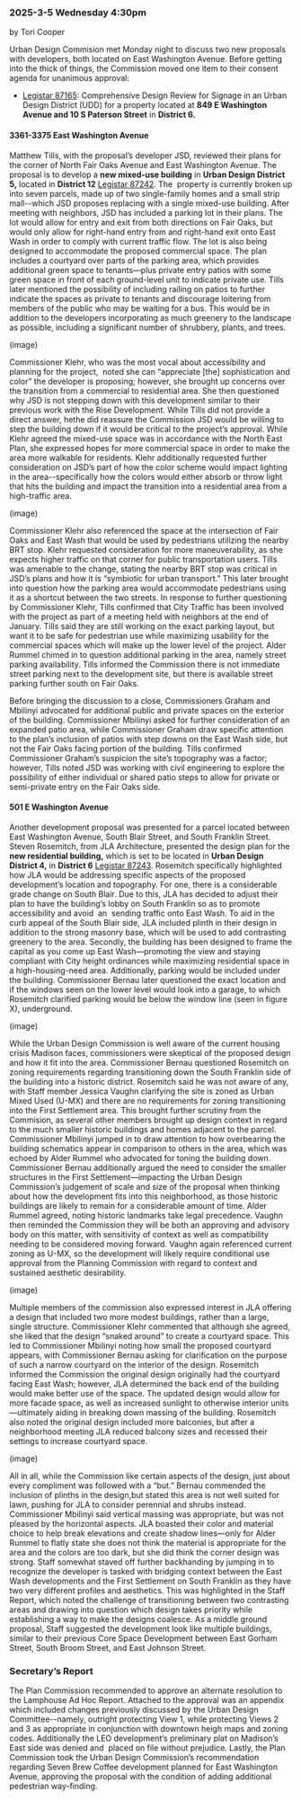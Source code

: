 ### 2025-3-5 Wednesday 4:30pm
by Tori Cooper

Urban Design Commision met Monday night to discuss two new proposals with developers, both located on East Washington Avenue. Before getting into the thick of things, the Commission moved one item to their consent agenda for unanimous approval:

 - [Legistar 87165](https://madison.legistar.com/LegislationDetail.aspx?ID=7135315&GUID=749DA5A6-EFDE-4474-BBC2-A76F6780BB7F): Comprehensive Design Review for Signage in an Urban Design District (UDD) for a property located at **849 E Washington Avenue and 10 S Paterson Street** in **District 6.**

#### 3361-3375 East Washington Avenue

Matthew Tills, with the proposal’s developer JSD, reviewed their plans for the corner of North Fair Oaks Avenue and East Washington Avenue. The proposal is to develop a **new mixed-use building** in **Urban Design District 5,** located in **District 12** [Legistar 87242](https://madison.legistar.com/gateway.aspx?m=l&id=/matter.aspx?key=96723). The  property is currently broken up into seven parcels, made up of two single-family homes and a small strip mall--which JSD proposes replacing with a single mixed-use building. After meeting with neighbors, JSD has included a parking lot in their plans. The lot would allow for entry and exit from both directions on Fair Oaks, but would only allow for right-hand entry from and right-hand exit onto East Wash in order to comply with current traffic flow. The lot is also being designed to accommodate the proposed commercial space. The plan includes a courtyard over parts of the parking area, which provides additional green space to tenants—plus private entry patios with some green space in front of each ground-level unit to indicate private use. Tills later mentioned the possibility of including railing on patios to further indicate the spaces as private to tenants and discourage loitering from members of the public who may be waiting for a bus. This would be in addition to the developers incorporating as much greenery to the landscape as possible, including a significant number of shrubbery, plants, and trees.

(image)

Commissioner Klehr, who was the most vocal about accessibility and planning for the project,  noted she can “appreciate [the] sophistication and color” the developer is proposing; however, she brought up concerns over the transition from a commercial to residential area. She then questioned  why JSD is not stepping down with this development similar to their previous work with the Rise Development. While Tills did not provide a direct answer, hethe did reassure the Commission JSD would be willing to step the building down if it would be critical to the project’s approval. While Klehr agreed the mixed-use space was in accordance with the North East Plan, she expressed hopes for more commercial space in order to make the area more walkable for residents. Klehr additionally requested further consideration on JSD’s part of how the color scheme would impact lighting in the area--specifically how the colors would either absorb or throw light that hits the building and impact the transition into a residential area from a high-traffic area.

(image)

Commissioner Klehr also referenced the space at the intersection of Fair Oaks and East Wash that would be used by pedestrians utilizing the nearby BRT stop. Klehr requested consideration for more maneuverability, as she expects higher traffic on that corner for public transportation users. Tills was amenable to the change, stating the nearby BRT stop was critical in JSD’s plans and how it is “symbiotic for urban transport.” This later brought into question how the parking area would accommodate pedestrians using it as a shortcut between the two streets. In response to further questioning by Commissioner Klehr, Tills confirmed that City Traffic has been involved with the project as part of a meeting held with neighbors at the end of January. Tills said they are still working on the exact parking layout, but want it to be safe for pedestrian use while maximizing usability for the commercial spaces which will make up the lower level of the project. Alder Rummel chimed in to question additional parking in the area, namely street parking availability. Tills informed the Commission there is not immediate street parking next to the development site, but there is available street parking further south on Fair Oaks.

Before bringing the discussion to a close, Commissioners Graham and Mbilinyi advocated for additional public and private spaces on the exterior of the building. Commissioner Mbilinyi asked for further consideration of an expanded patio area, while Commissioner Graham draw specific attention to the plan’s inclusion of patios with step downs on the East Wash side, but not the Fair Oaks facing portion of the building. Tills confirmed Commissioner Graham’s suspicion the site’s topography was a factor; however, Tills noted JSD was working with civil engineering to explore the possibility of either individual or shared patio steps to allow for private or semi-private entry on the Fair Oaks side.

#### 501 E Washington Avenue

Another development proposal was presented for a parcel located between East Washington Avenue, South Blair Street, and South Franklin Street. Steven Rosemitch, from JLA Architecture, presented the design plan for the **new residential building,** which is set to be located in **Urban Design District 4,** in **District 6** [Legistar 87243](https://madison.legistar.com/gateway.aspx?m=l&id=/matter.aspx?key=96724). Rosemitch specifically highlighted how JLA would be addressing specific aspects of the proposed development’s location and topography. For one, there is a considerable grade change on South Blair. Due to this, JLA has decided to adjust their plan to have the building’s lobby on South Franklin so as to promote accessibility and avoid  an  sending traffic onto East Wash. To aid in the curb appeal of the South Blair side, JLA included plinth in their design in addition to the strong masonry base, which will be used to add contrasting greenery to the area. Secondly, the building has been designed to frame the capital as you come up East Wash—promoting the view and staying compliant with City height ordinances while maximizing residential space in a high-housing-need area. Additionally, parking would be included under the building. Commissioner Bernau later questioned the exact location and if the windows seen on the lower level would look into a garage, to which Rosemitch clarified parking would be below the window line (seen in figure X), underground.

(image)

While the Urban Design Commission is well aware of the current housing crisis Madison faces, commissioners were skeptical of the proposed design and how it fit into the area. Commissioner Bernau questioned Rosemitch on zoning requirements regarding transitioning down the South Franklin side of the building into a historic district. Rosemitch said he was not aware of any, with Staff member Jessica Vaughn clarifying the site is zoned as Urban Mixed Used (U-MX) and there are no requirements for zoning transitioning into the First Settlement area. This brought further scrutiny from the Commision, as several other members brought up design context in regard to the much smaller historic buildings and homes adjacent to the parcel. Commissioner Mbilinyi jumped in to draw attention to how overbearing the building schematics appear in comparison to others in the area, which was echoed by Alder Rummel who advocated for toning the building down. Commissioner Bernau additionally argued the need to consider the smaller structures in the First Settlement—impacting the Urban Design Commission’s judgement of scale and size of the proposal when thinking about how the development fits into this neighborhood, as those historic buildings are likely to remain for a considerable amount of time. Alder Rummel agreed, noting historic landmarks take legal precedence. Vaughn then reminded the Commission they will be both an approving and advisory body on this matter, with sensitivity of context as well as compatibility needing to be considered moving forward. Vaughn again referenced current zoning as U-MX, so the development will likely require conditional use approval from the Planning Commission with regard to context and sustained aesthetic desirability.

(image)

Multiple members of the commission also expressed interest in JLA offering a design that included two more modest buildings, rather than a large, single structure. Commissioner Klehr commented that although she agreed, she liked that the design “snaked around” to create a courtyard space. This led to Commissioner Mbilinyi noting how small the proposed courtyard appears, with Commissioner Bernau asking for clarification on the purpose of such a narrow courtyard on the interior of the design. Rosemitch informed the Commission the original design originally had the courtyard facing East Wash; however, JLA determined the back end of the building would make better use of the space. The updated design would allow for more facade space, as well as increased sunlight to otherwise interior units—ultimately aiding in breaking down massing of the building. Rosemitch also noted the original design included more balconies, but after a neighborhood meeting JLA reduced balcony sizes and recessed their settings to increase courtyard space.

(image)

All in all, while the Commission like certain aspects of the design, just about every compliment was followed with a “but.” Bernau commended the inclusion of plinths in the design,but stated this area is not well suited for lawn, pushing for JLA to consider perennial and shrubs instead. Commissioner Mbilinyi said vertical massing was appropriate, but was not pleased by the horizontal aspects. JLA boasted their color and material choice to help break elevations and create shadow lines—only for Alder Rummel to flatly state she does not think the material is appropriate for the area and the colors are too dark, but she did think the corner design was strong. Staff somewhat staved off further backhanding by jumping in to recognize the developer is tasked with bridging context between the East Wash developments and the First Settlement on South Franklin as they have two very different profiles and aesthetics. This was highlighted in the Staff Report, which noted the challenge of transitioning between two contrasting areas and drawing into question which design takes priority while establishing a way to make the designs coalesce. As a middle ground proposal, Staff suggested the development look like multiple buildings, similar to their previous Core Space Development between East Gorham Street, South Broom Street, and East Johnson Street.

### Secretary’s Report

The Plan Commission recommended to approve an alternate resolution to the Lamphouse Ad Hoc Report. Attached to the approval was an appendix which included changes previously discussed by the Urban Design Committee--namely, outright protecting View 1, while protecting Views 2 and 3 as appropriate in conjunction with downtown heigh maps and zoning codes. Additionally the LEO development‘s preliminary plat on Madison’s East side was denied and  placed on file without prejudice. Lastly, the Plan Commission took the Urban Design Commission’s recommendation regarding Seven Brew Coffee development planned for East Washington Avenue, approving the proposal with the condition of adding additional pedestrian way-finding.
